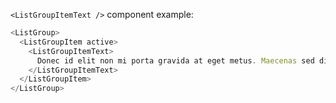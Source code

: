 `<ListGroupItemText />` component example:

```js
<ListGroup>
  <ListGroupItem active>
    <ListGroupItemText>
      Donec id elit non mi porta gravida at eget metus. Maecenas sed diam eget risus varius blandit.
    </ListGroupItemText>
  </ListGroupItem>
</ListGroup>
```



